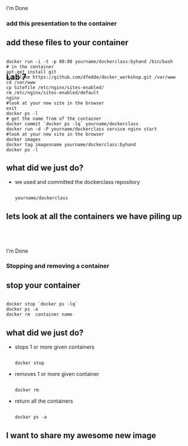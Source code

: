 <h2 style="position: relative; bottom: 430px;">Lab 6</h2> <a class="done-button" onclick="completeLab(6)">I'm Done</a>
<section>
<h3>add this presentation to the container</h3>
</section>

<section>
<h2>add these files to your container</h2>
<pre><code data-trim contenteditable>
docker run -i -t -p 80:80 yourname/dockerclass:byhand /bin/bash
# in the container
apt-get install git
git clone https://github.com/dfedde/docker_workshop.git /var/www
cd /var/www
cp Sitefile /etc/nginx/sites-enabled/
rm /etc/nginx/sites-enabled/default
nginx
#look at your new site in the browser
exit
docker ps -l
# get the name from of the container
docker commit `docker ps -lq` yourname/dockerclass
docker run -d -P yourname/dockerclass service nginx start
#look at your new site in the browser
docker images
docker tag imagesname yourname/dockerclass:byhand
docker ps -l
</code></pre>
</section>
<section>
<h2>what did we just do?</h2>
<ul>
<li class="fragment">
we used and committed the dockerclass repository
<pre class="fragment"><code data-trim contenteditable>
yourname/dockerclass
</code></pre>
</li>
</ul>
</section>

<section>
<h2>lets look at all the containers we have piling up</h2>
</section>

<section>
<h2 style="position: relative; bottom: 430px;">Lab 7</h2> <a class="done-button" onclick="completeLab(7)">I'm Done</a>
<section>
<h3>Stopping and removing a container</h3>
</section>

<section>
<h2>stop your container</h2>
<pre><code data-trim contenteditable>
docker stop `docker ps -lq`
docker ps -a
docker rm  container name
</code></pre>
</section>
<section>
<h2>what did we just do?</h2>
<ul>
<li class="fragment">
stops 1 or more given containers
<pre class="fragment"><code data-trim contenteditable>
docker stop
</code></pre>
</li>
<li class="fragment">
removes 1 or more given container
<pre class="fragment"><code data-trim contenteditable>
docker rm
</code></pre>
</li>
<li class="fragment">
return all the containers
<pre class="fragment"><code data-trim contenteditable>
docker ps -a
</code></pre>
</li>
</ul>
</section>
<section>
<h2 class="fragment">I want to share my awesome new image</h2>
</section>
